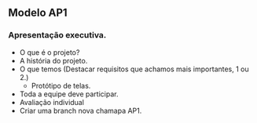 ## Modelo AP1

### Apresentação executiva.
- O que é o projeto?
- A história do projeto.
- O que temos (Destacar requisitos que achamos mais importantes, 1 ou 2.)
  - Protótipo de telas.
- Toda a equipe deve participar.
- Avaliação individual
- Criar uma branch nova chamapa AP1.
